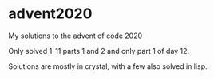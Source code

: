 # advent2020

My solutions to the advent of code 2020

Only solved 1-11 parts 1 and 2 and only part 1 of day 12.

Solutions are mostly in crystal, with a few also solved in lisp.
